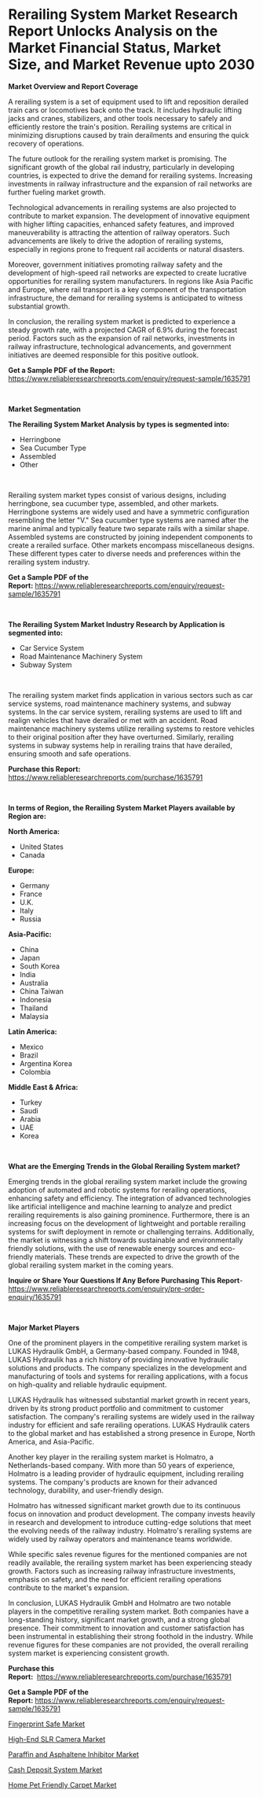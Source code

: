 <p><h1>Rerailing System Market Research Report Unlocks Analysis on the Market Financial Status, Market Size, and Market Revenue upto 2030</h1></p><p><strong>Market Overview and Report Coverage</strong></p>
<p><p>A rerailing system is a set of equipment used to lift and reposition derailed train cars or locomotives back onto the track. It includes hydraulic lifting jacks and cranes, stabilizers, and other tools necessary to safely and efficiently restore the train's position. Rerailing systems are critical in minimizing disruptions caused by train derailments and ensuring the quick recovery of operations.</p><p>The future outlook for the rerailing system market is promising. The significant growth of the global rail industry, particularly in developing countries, is expected to drive the demand for rerailing systems. Increasing investments in railway infrastructure and the expansion of rail networks are further fueling market growth.</p><p>Technological advancements in rerailing systems are also projected to contribute to market expansion. The development of innovative equipment with higher lifting capacities, enhanced safety features, and improved maneuverability is attracting the attention of railway operators. Such advancements are likely to drive the adoption of rerailing systems, especially in regions prone to frequent rail accidents or natural disasters.</p><p>Moreover, government initiatives promoting railway safety and the development of high-speed rail networks are expected to create lucrative opportunities for rerailing system manufacturers. In regions like Asia Pacific and Europe, where rail transport is a key component of the transportation infrastructure, the demand for rerailing systems is anticipated to witness substantial growth.</p><p>In conclusion, the rerailing system market is predicted to experience a steady growth rate, with a projected CAGR of 6.9% during the forecast period. Factors such as the expansion of rail networks, investments in railway infrastructure, technological advancements, and government initiatives are deemed responsible for this positive outlook.</p></p>
<p><strong>Get a Sample PDF of the Report:</strong> <a href="https://www.reliableresearchreports.com/enquiry/request-sample/1635791">https://www.reliableresearchreports.com/enquiry/request-sample/1635791</a></p>
<p>&nbsp;</p>
<p><strong>Market Segmentation</strong></p>
<p><strong>The Rerailing System Market Analysis by types is segmented into:</strong></p>
<p><ul><li>Herringbone</li><li>Sea Cucumber Type</li><li>Assembled</li><li>Other</li></ul></p>
<p>&nbsp;</p>
<p><p>Rerailing system market types consist of various designs, including herringbone, sea cucumber type, assembled, and other markets. Herringbone systems are widely used and have a symmetric configuration resembling the letter "V." Sea cucumber type systems are named after the marine animal and typically feature two separate rails with a similar shape. Assembled systems are constructed by joining independent components to create a rerailed surface. Other markets encompass miscellaneous designs. These different types cater to diverse needs and preferences within the rerailing system industry.</p></p>
<p><strong>Get a Sample PDF of the Report:</strong>&nbsp;<a href="https://www.reliableresearchreports.com/enquiry/request-sample/1635791">https://www.reliableresearchreports.com/enquiry/request-sample/1635791</a></p>
<p>&nbsp;</p>
<p><strong>The Rerailing System Market Industry Research by Application is segmented into:</strong></p>
<p><ul><li>Car Service System</li><li>Road Maintenance Machinery System</li><li>Subway System</li></ul></p>
<p>&nbsp;</p>
<p><p>The rerailing system market finds application in various sectors such as car service systems, road maintenance machinery systems, and subway systems. In the car service system, rerailing systems are used to lift and realign vehicles that have derailed or met with an accident. Road maintenance machinery systems utilize rerailing systems to restore vehicles to their original position after they have overturned. Similarly, rerailing systems in subway systems help in rerailing trains that have derailed, ensuring smooth and safe operations.</p></p>
<p><strong>Purchase this Report:</strong>&nbsp; <a href="https://www.reliableresearchreports.com/purchase/1635791">https://www.reliableresearchreports.com/purchase/1635791</a></p>
<p>&nbsp;</p>
<p><strong>In terms of Region, the Rerailing System Market Players available by Region are:</strong></p>
<p>
    <p> <strong> North America: </strong>
        <ul>
            <li>United States</li>
            <li>Canada</li>
        </ul>
        </p> 
    <p> <strong> Europe: </strong>
        <ul>
            <li>Germany</li>
            <li>France</li>
            <li>U.K.</li>
            <li>Italy</li>
            <li>Russia</li>
        </ul>
        </p> 
    <p> <strong> Asia-Pacific: </strong>
        <ul>
            <li>China</li>
            <li>Japan</li>
            <li>South Korea</li>
            <li>India</li>
            <li>Australia</li>
            <li>China Taiwan</li>
            <li>Indonesia</li>
            <li>Thailand</li>
            <li>Malaysia</li>
        </ul>
        </p> 
    <p> <strong> Latin America: </strong>
        <ul>
            <li>Mexico</li>
            <li>Brazil</li>
            <li>Argentina Korea</li>
            <li>Colombia</li>
        </ul>
        </p> 
    <p> <strong> Middle East & Africa: </strong>
        <ul>
            <li>Turkey</li>
            <li>Saudi</li>
            <li>Arabia</li>
            <li>UAE</li>
            <li>Korea</li>
        </ul>
    </p>
    </p>
<p>&nbsp;</p>
<p><strong>What are the Emerging Trends in the Global Rerailing System market?</strong></p>
<p><p>Emerging trends in the global rerailing system market include the growing adoption of automated and robotic systems for rerailing operations, enhancing safety and efficiency. The integration of advanced technologies like artificial intelligence and machine learning to analyze and predict rerailing requirements is also gaining prominence. Furthermore, there is an increasing focus on the development of lightweight and portable rerailing systems for swift deployment in remote or challenging terrains. Additionally, the market is witnessing a shift towards sustainable and environmentally friendly solutions, with the use of renewable energy sources and eco-friendly materials. These trends are expected to drive the growth of the global rerailing system market in the coming years.</p></p>
<p><strong>Inquire or Share Your Questions If Any Before Purchasing This Report</strong>- <a href="https://www.reliableresearchreports.com/enquiry/pre-order-enquiry/1635791">https://www.reliableresearchreports.com/enquiry/pre-order-enquiry/1635791</a></p>
<p>&nbsp;</p>
<p><strong>Major Market Players</strong></p>
<p><p>One of the prominent players in the competitive rerailing system market is LUKAS Hydraulik GmbH, a Germany-based company. Founded in 1948, LUKAS Hydraulik has a rich history of providing innovative hydraulic solutions and products. The company specializes in the development and manufacturing of tools and systems for rerailing applications, with a focus on high-quality and reliable hydraulic equipment.</p><p>LUKAS Hydraulik has witnessed substantial market growth in recent years, driven by its strong product portfolio and commitment to customer satisfaction. The company's rerailing systems are widely used in the railway industry for efficient and safe rerailing operations. LUKAS Hydraulik caters to the global market and has established a strong presence in Europe, North America, and Asia-Pacific.</p><p>Another key player in the rerailing system market is Holmatro, a Netherlands-based company. With more than 50 years of experience, Holmatro is a leading provider of hydraulic equipment, including rerailing systems. The company's products are known for their advanced technology, durability, and user-friendly design.</p><p>Holmatro has witnessed significant market growth due to its continuous focus on innovation and product development. The company invests heavily in research and development to introduce cutting-edge solutions that meet the evolving needs of the railway industry. Holmatro's rerailing systems are widely used by railway operators and maintenance teams worldwide.</p><p>While specific sales revenue figures for the mentioned companies are not readily available, the rerailing system market has been experiencing steady growth. Factors such as increasing railway infrastructure investments, emphasis on safety, and the need for efficient rerailing operations contribute to the market's expansion.</p><p>In conclusion, LUKAS Hydraulik GmbH and Holmatro are two notable players in the competitive rerailing system market. Both companies have a long-standing history, significant market growth, and a strong global presence. Their commitment to innovation and customer satisfaction has been instrumental in establishing their strong foothold in the industry. While revenue figures for these companies are not provided, the overall rerailing system market is experiencing consistent growth.</p></p>
<p><strong>Purchase this Report:</strong>&nbsp;&nbsp;<a href="https://www.reliableresearchreports.com/purchase/1635791">https://www.reliableresearchreports.com/purchase/1635791</a></p>
<p></p>
<p><strong>Get a Sample PDF of the Report:</strong>&nbsp;<a href="https://www.reliableresearchreports.com/enquiry/request-sample/1635791">https://www.reliableresearchreports.com/enquiry/request-sample/1635791</a></p>
<p><p><a href="https://medium.com/@danesanford_55006/fingerprint-safe-market-size-growth-forecast-2023-2030-24ed74e6b299">Fingerprint Safe Market</a></p><p><a href="https://www.linkedin.com/pulse/high-end-slr-camera-market-research-report-unlocks-analysis-t1v4e/">High-End SLR Camera Market</a></p><p><a href="https://www.linkedin.com/pulse/paraffin-asphaltene-inhibitor-market-insights-players-forecast-ixl0e/">Paraffin and Asphaltene Inhibitor Market</a></p><p><a href="https://medium.com/@ollierippin/cash-deposit-system-market-size-growth-forecast-2023-2030-1a07d4b1cbc9">Cash Deposit System Market</a></p><p><a href="https://www.linkedin.com/pulse/home-pet-friendly-carpet-market-share-amp-new-trends-analysis-x4ahe/">Home Pet Friendly Carpet Market</a></p></p>